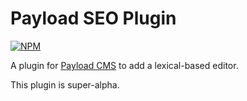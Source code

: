 # Payload SEO Plugin

[![NPM](https://img.shields.io/npm/v/payload-plugin-lexical)](https://www.npmjs.com/package/payload-plugin-lexical)

A plugin for [Payload CMS](https://github.com/payloadcms/payload) to add a lexical-based editor.

This plugin is super-alpha.
